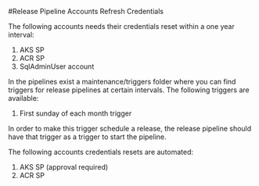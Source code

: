 #Release Pipeline Accounts Refresh Credentials

The following accounts needs their credentials reset within a one year interval:

1. AKS SP
2. ACR SP
3. SqlAdminUser account

In the pipelines exist a maintenance/triggers folder where you can find triggers for release pipelines at certain intervals. The following triggers are available:

1. First sunday of each month trigger

In order to make this trigger schedule a release, the release pipeline should have that trigger as a trigger to start the pipeline.

The following accounts credentials resets are automated:

1. AKS SP (approval required)
2. ACR SP
